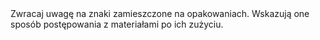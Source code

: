 ---
layout: nothing
categories: Zakupy
tags: tip
body: Zwracaj uwagę na znaki zamieszczone na opakowaniach. Wskazują one sposób postępowania z materiałami po ich zużyciu.
---